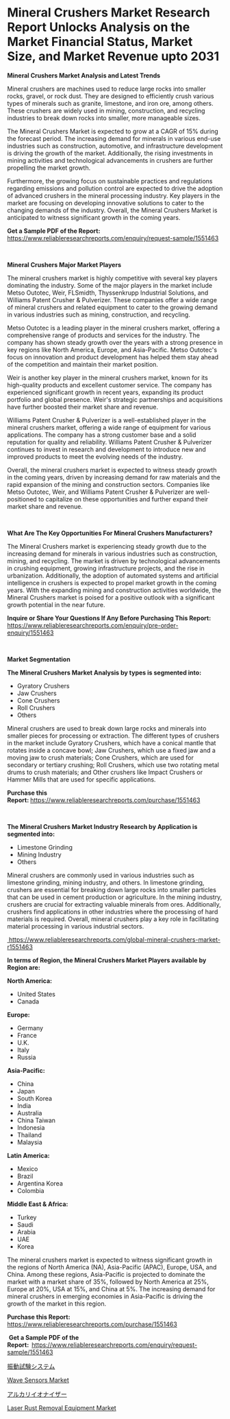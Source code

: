 <p><h1>Mineral Crushers Market Research Report Unlocks Analysis on the Market Financial Status, Market Size, and Market Revenue upto 2031</h1></p><p><strong>Mineral Crushers Market Analysis and Latest Trends</strong></p>
<p><p>Mineral crushers are machines used to reduce large rocks into smaller rocks, gravel, or rock dust. They are designed to efficiently crush various types of minerals such as granite, limestone, and iron ore, among others. These crushers are widely used in mining, construction, and recycling industries to break down rocks into smaller, more manageable sizes.</p><p>The Mineral Crushers Market is expected to grow at a CAGR of 15% during the forecast period. The increasing demand for minerals in various end-use industries such as construction, automotive, and infrastructure development is driving the growth of the market. Additionally, the rising investments in mining activities and technological advancements in crushers are further propelling the market growth.</p><p>Furthermore, the growing focus on sustainable practices and regulations regarding emissions and pollution control are expected to drive the adoption of advanced crushers in the mineral processing industry. Key players in the market are focusing on developing innovative solutions to cater to the changing demands of the industry. Overall, the Mineral Crushers Market is anticipated to witness significant growth in the coming years.</p></p>
<p><strong>Get a Sample PDF of the Report:&nbsp;</strong> <a href="https://www.reliableresearchreports.com/enquiry/request-sample/1551463">https://www.reliableresearchreports.com/enquiry/request-sample/1551463</a></p>
<p>&nbsp;</p>
<p><strong>Mineral Crushers Major Market Players</strong></p>
<p><p>The mineral crushers market is highly competitive with several key players dominating the industry. Some of the major players in the market include Metso Outotec, Weir, FLSmidth, Thyssenkrupp Industrial Solutions, and Williams Patent Crusher & Pulverizer. These companies offer a wide range of mineral crushers and related equipment to cater to the growing demand in various industries such as mining, construction, and recycling.</p><p>Metso Outotec is a leading player in the mineral crushers market, offering a comprehensive range of products and services for the industry. The company has shown steady growth over the years with a strong presence in key regions like North America, Europe, and Asia-Pacific. Metso Outotec's focus on innovation and product development has helped them stay ahead of the competition and maintain their market position.</p><p>Weir is another key player in the mineral crushers market, known for its high-quality products and excellent customer service. The company has experienced significant growth in recent years, expanding its product portfolio and global presence. Weir's strategic partnerships and acquisitions have further boosted their market share and revenue.</p><p>Williams Patent Crusher & Pulverizer is a well-established player in the mineral crushers market, offering a wide range of equipment for various applications. The company has a strong customer base and a solid reputation for quality and reliability. Williams Patent Crusher & Pulverizer continues to invest in research and development to introduce new and improved products to meet the evolving needs of the industry.</p><p>Overall, the mineral crushers market is expected to witness steady growth in the coming years, driven by increasing demand for raw materials and the rapid expansion of the mining and construction sectors. Companies like Metso Outotec, Weir, and Williams Patent Crusher & Pulverizer are well-positioned to capitalize on these opportunities and further expand their market share and revenue.</p></p>
<p>&nbsp;</p>
<p><strong>What Are The Key Opportunities For Mineral Crushers Manufacturers?</strong></p>
<p><p>The Mineral Crushers market is experiencing steady growth due to the increasing demand for minerals in various industries such as construction, mining, and recycling. The market is driven by technological advancements in crushing equipment, growing infrastructure projects, and the rise in urbanization. Additionally, the adoption of automated systems and artificial intelligence in crushers is expected to propel market growth in the coming years. With the expanding mining and construction activities worldwide, the Mineral Crushers market is poised for a positive outlook with a significant growth potential in the near future.</p></p>
<p><strong>Inquire or Share Your Questions If Any Before Purchasing This Report:</strong> <a href="https://www.reliableresearchreports.com/enquiry/pre-order-enquiry/1551463">https://www.reliableresearchreports.com/enquiry/pre-order-enquiry/1551463</a></p>
<p>&nbsp;</p>
<p><strong>Market Segmentation</strong></p>
<p><strong>The Mineral Crushers Market Analysis by types is segmented into:</strong></p>
<p><ul><li>Gyratory Crushers</li><li>Jaw Crushers</li><li>Cone Crushers</li><li>Roll Crushers</li><li>Others</li></ul></p>
<p><p>Mineral crushers are used to break down large rocks and minerals into smaller pieces for processing or extraction. The different types of crushers in the market include Gyratory Crushers, which have a conical mantle that rotates inside a concave bowl; Jaw Crushers, which use a fixed jaw and a moving jaw to crush materials; Cone Crushers, which are used for secondary or tertiary crushing; Roll Crushers, which use two rotating metal drums to crush materials; and Other crushers like Impact Crushers or Hammer Mills that are used for specific applications.</p></p>
<p><strong>Purchase this Report:&nbsp;</strong><a href="https://www.reliableresearchreports.com/purchase/1551463">https://www.reliableresearchreports.com/purchase/1551463</a></p>
<p>&nbsp;</p>
<p><strong>The Mineral Crushers Market Industry Research by Application is segmented into:</strong></p>
<p><ul><li>Limestone Grinding</li><li>Mining Industry</li><li>Others</li></ul></p>
<p><p>Mineral crushers are commonly used in various industries such as limestone grinding, mining industry, and others. In limestone grinding, crushers are essential for breaking down large rocks into smaller particles that can be used in cement production or agriculture. In the mining industry, crushers are crucial for extracting valuable minerals from ores. Additionally, crushers find applications in other industries where the processing of hard materials is required. Overall, mineral crushers play a key role in facilitating material processing in various industrial sectors.</p></p>
<p><a href="https://www.reliableresearchreports.com/global-mineral-crushers-market-r1551463">&nbsp;https://www.reliableresearchreports.com/global-mineral-crushers-market-r1551463</a></p>
<p><strong>In terms of Region, the Mineral Crushers Market Players available by Region are:</strong></p>
<p>
    <p> <strong> North America: </strong>
        <ul>
            <li>United States</li>
            <li>Canada</li>
        </ul>
        </p> 
    <p> <strong> Europe: </strong>
        <ul>
            <li>Germany</li>
            <li>France</li>
            <li>U.K.</li>
            <li>Italy</li>
            <li>Russia</li>
        </ul>
        </p> 
    <p> <strong> Asia-Pacific: </strong>
        <ul>
            <li>China</li>
            <li>Japan</li>
            <li>South Korea</li>
            <li>India</li>
            <li>Australia</li>
            <li>China Taiwan</li>
            <li>Indonesia</li>
            <li>Thailand</li>
            <li>Malaysia</li>
        </ul>
        </p> 
    <p> <strong> Latin America: </strong>
        <ul>
            <li>Mexico</li>
            <li>Brazil</li>
            <li>Argentina Korea</li>
            <li>Colombia</li>
        </ul>
        </p> 
    <p> <strong> Middle East & Africa: </strong>
        <ul>
            <li>Turkey</li>
            <li>Saudi</li>
            <li>Arabia</li>
            <li>UAE</li>
            <li>Korea</li>
        </ul>
    </p>
    </p>
<p><p>The mineral crushers market is expected to witness significant growth in the regions of North America (NA), Asia-Pacific (APAC), Europe, USA, and China. Among these regions, Asia-Pacific is projected to dominate the market with a market share of 35%, followed by North America at 25%, Europe at 20%, USA at 15%, and China at 5%. The increasing demand for mineral crushers in emerging economies in Asia-Pacific is driving the growth of the market in this region.</p></p>
<p><strong>Purchase this Report: </strong><a href="https://www.reliableresearchreports.com/purchase/1551463">https://www.reliableresearchreports.com/purchase/1551463</a></p>
<p>&nbsp;<strong>Get a Sample PDF of the Report:&nbsp;&nbsp;</strong><a href="https://www.reliableresearchreports.com/enquiry/request-sample/1551463">https://www.reliableresearchreports.com/enquiry/request-sample/1551463</a></p>
<p><strong></strong></p>
<p><p><a href="https://github.com/RodHoppe07/Market-Research-Report-List-1/blob/main/598312227272.md">振動試験システム</a></p><p><a href="https://github.com/zjyglelu/Market-Research-Report-List-2/blob/main/wave-sensors-market.md">Wave Sensors Market</a></p><p><a href="https://github.com/laurenreichert/Market-Research-Report-List-1/blob/main/274093527271.md">アルカリイオナイザー</a></p><p><a href="https://github.com/mbisetmhermsr/Market-Research-Report-List-2/blob/main/laser-rust-removal-equipment-market.md">Laser Rust Removal Equipment Market</a></p></p>